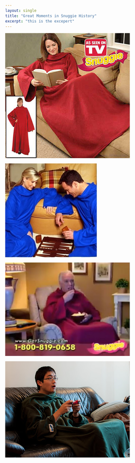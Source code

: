 ```yaml
---
layout: single
title: "Great Moments in Snuggie History"
excerpt: "this is the excepert"
---
```


![snuggie1](/images/snuggie/snuggie1.jpg)

![snuggie2](/images/snuggie/snuggie2.jpg)

![snuggie3](/images/snuggie/snuggie3.jpg)

![snuggie4](/images/snuggie/snuggie4.jpg)